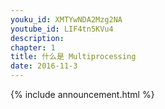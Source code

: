 ```yaml
---
youku_id: XMTYwNDA2Mzg2NA
youtube_id: LIF4tn5KVu4
description: 
chapter: 1
title: 什么是 Multiprocessing
date: 2016-11-3
---
```



{% include announcement.html %}